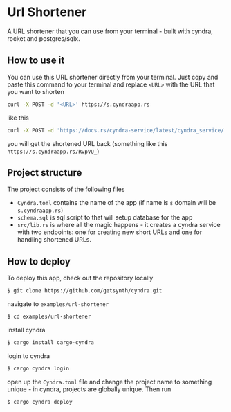 # Url Shortener

A URL shortener that you can use from your terminal - built with cyndra, rocket and postgres/sqlx.

## How to use it

You can use this URL shortener directly from your terminal. Just copy and paste this command to your terminal and replace `<URL>` with the URL that you want to shorten

```bash
curl -X POST -d '<URL>' https://s.cyndraapp.rs
```

like this

```bash
curl -X POST -d 'https://docs.rs/cyndra-service/latest/cyndra_service/' https://s.cyndraapp.rs
```

you will get the shortened URL back (something like this `https://s.cyndraapp.rs/RvpVU_`)

## Project structure

The project consists of the following files

- `Cyndra.toml` contains the name of the app (if name is `s` domain will be `s.cyndraapp.rs`)
- `schema.sql` is sql script to that will setup database for the app
- `src/lib.rs` is where all the magic happens - it creates a cyndra service with two endpoints: one for creating new short URLs and one for handling shortened URLs.

## How to deploy

To deploy this app, check out the repository locally

```bash
$ git clone https://github.com/getsynth/cyndra.git
```

navigate to `examples/url-shortener`

```bash
$ cd examples/url-shortener
```

install cyndra

```bash
$ cargo install cargo-cyndra
```

login to cyndra

```bash
$ cargo cyndra login
```

open up the `Cyndra.toml` file and change the project name to something 
unique - in cyndra, projects are globally unique. Then run

```bash
$ cargo cyndra deploy
```
